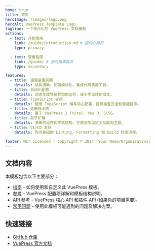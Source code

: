 ```yaml
---
home: true
title: 首页
heroImage: /images/logo.png
heroAlt: VuePress Template Logo
tagline: 一个现代化的 VuePress 文档模板
actions:
  - text: 开始使用
    link: /guide/introduction.md # 指向介绍页
    type: primary

  - text: 查看指南
    link: /guide/ # 指向指南首页
    type: secondary

features:
  - title: 遵循最佳实践
    details: 结构清晰、配置模块化、集成代码质量工具。
  - title: 自动化配置
    details: 动态生成导航栏和侧边栏，减少手动维护成本。
  - title: TypeScript 支持
    details: 使用 TypeScript 编写核心配置，提供类型安全和智能提示。
  - title: 最新技术栈
    details: 基于 VuePress 2 (Vite), Vue 3, SCSS。
  - title: 易于扩展
    details: 清晰的组件和样式结构，方便添加自定义功能和主题。
  - title: CI/CD 友好
    details: 包含基础的 Linting, Formatting 和 Build 检查流程。

footer: MIT Licensed | Copyright © 2024 [Your Name/Organization]
---
```


## 文档内容

本模板包含以下主要部分：

- [指南](/guide/) - 如何使用和自定义此 VuePress 模板。
- [参考](/reference/) - VuePress 配置项详解和模板结构说明。
- [API 参考](/api/) - VuePress 核心 API 和插件 API (如果你的项目需要)。
- [常见问题](/faq/) - 使用此模板可能遇到的问题及解决方案。

## 快速链接

- [GitHub 仓库](https://github.com/vuepress/vuepress-next)
- [VuePress 官方文档](https://v2.vuepress.vuejs.org/zh/)
